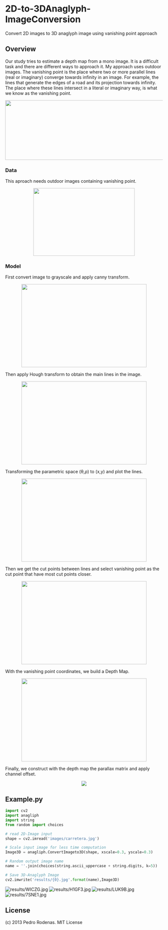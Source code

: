 # 2D-to-3DAnaglyph-ImageConversion
Convert 2D images to 3D anaglyph image using vanishing point approach

## Overview

Our study tries to estimate a depth map from a mono image.  It is a difficult task and there are different ways to approach it.
My approach uses outdoor images. The vanishing point is the place where two or more parallel lines (real or imaginary) converge towards infinity in an image.  For example, the lines that generate the edges of a road and its projection towards infinity. The place where these lines intersect in a literal or imaginary way, is what we know as the vanishing point.

<p align="center">
  <img src="img/vanishing.png" width="622" height="190">
</p>

### Data

This aproach needs outdoor images containing vanishing point.
<p align="center">
  <img src="images/carretera.jpg" width="324" height="216">
</p>

### Model

First convert image to grayscale and apply canny transform.
<p align="center">
  <img src="img/canny.png" width="400" height="265">
</p>

Then apply Hough transform to obtain the main lines in the image.

<p align="center">
  <img src="img/hough.png" width="400" height="265">
</p>

Transforming the parametric space 	(θ,ρ) to (x,y) and plot the lines.

<p align="center">
  <img src="img/lines.png" width="400" height="265">
</p>

Then we get the cut points between lines and select vanishing point as the cut point that have most cut points closer.

<p align="center">
  <img src="img/vanish.png" width="400" height="265">
</p>

With the vanishing point coordinates, we build a Depth Map.

<p align="center">
  <img src="img/cap1.png" width="400" height="265">
</p>

Finally, we construct with the depth map the parallax matrix and apply channel offset.

<p align="center">
  <img src="results/H1GF3.jpg">
</p>

## Example.py

```python
import cv2
import anagliph
import string
from random import choices

# read 2D-Image input
shape = cv2.imread('images/carretera.jpg')

# Scale input image for less time computation
Image3D = anagliph.ConvertImageto3D(shape, xscale=0.3, yscale=0.3)

# Random output image name
name = ''.join(choices(string.ascii_uppercase + string.digits, k=5))

# Save 3D-Anaglyph Image
cv2.imwrite('results/{0}.jpg'.format(name),Image3D)
```

![results/WICZG.jpg](results/WICZG.jpg)
![results/H1GF3.jpg](results/H1GF3.jpg)
![results/LUK9B.jpg](results/LUK9B.jpg)
![results/7SNE1.jpg](results/7SNE1.jpg)

## License
(c) 2013 Pedro Rodenas. MIT License

